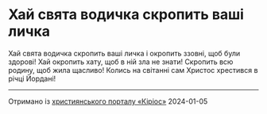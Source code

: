 Хай свята водичка скропить ваші личка
================================================================

Хай свята водичка скропить ваші личка
і окропить ззовні, щоб були здорові!
Хай окропить хату, щоб в ній зла не знати!
Скропить всю родину, щоб жила щасливо!
Колись на світанні сам Христос хрестився в річці Йордані!

----------------------------------------------------------------

[джерело]: https://kyrios.org.ua/literature/vinchuvannya/11612-haj-svjata-vodichka-skropit-vashi-lichka.html

Отримано із [християнського порталу «Кіріос»][джерело]
2024-01-05
